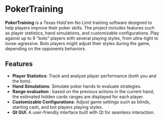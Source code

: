 # PokerTraining

**PokerTraining** is a Texas Hold'em No Limit training software designed to help players improve their poker skills. The project includes features such as player statistics, hand simulations, and customizable configurations.
Play against up to 9 "bots" players with several playing styles, from ultra-tight to loose-agressive.
Bots players might adjust their styles during the game, depending on the opponents behaviors.

## Features
- **Player Statistics**: Track and analyze player performance (both you and the bots).
- **Hand Simulations**: Simulate poker hands to evaluate strategies.
- **Range evaluation** : based on the previous actions in the current hand, the estimated hidden cards ranges are displayed for each player.
- **Customizable Configurations**: Adjust game settings such as blinds, starting cash, and bot players playing styles.
- **Qt GUI**: A user-friendly interface built with Qt for seamless interaction.

